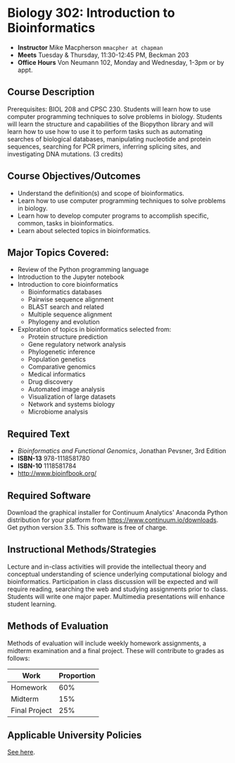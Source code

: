 # Biology 302: Introduction to Bioinformatics

- **Instructor** Mike Macpherson ``mmacpher at chapman``
- **Meets** Tuesday & Thursday,  11:30-12:45 PM, Beckman 203
- **Office Hours** Von Neumann 102, Monday and Wednesday, 1-3pm or by appt.

## Course Description

Prerequisites: BIOL 208 and CPSC 230. Students will learn how to use computer programming techniques to solve problems in biology.  Students will learn the structure and capabilities of the Biopython library and will learn how to use how to use it to perform tasks such as automating searches of biological databases, manipulating nucleotide and protein sequences, searching for PCR primers, inferring splicing sites, and investigating DNA mutations. (3 credits)

## Course Objectives/Outcomes

- Understand the definition(s) and scope of bioinformatics.
- Learn how to use computer programming techniques to solve problems in biology.
- Learn how to develop computer programs to accomplish specific,
  common, tasks in bioinformatics.
- Learn about selected topics in bioinformatics.

## Major Topics Covered:

- Review of the Python programming language
- Introduction to the Jupyter notebook
- Introduction to core bioinformatics
  - Bioinformatics databases
  - Pairwise sequence alignment
  - BLAST search and related
  - Multiple sequence alignment
  - Phylogeny and evolution
- Exploration of topics in bioinformatics selected from:
  - Protein structure prediction
  - Gene regulatory network analysis
  - Phylogenetic inference
  - Population genetics
  - Comparative genomics
  - Medical informatics
  - Drug discovery
  - Automated image analysis
  - Visualization of large datasets
  - Network and systems biology
  - Microbiome analysis

## Required Text

- *Bioinformatics and Functional Genomics*, Jonathan Pevsner, 3rd Edition
- **ISBN-13** 978-1118581780
- **ISBN-10** 1118581784
- http://www.bioinfbook.org/

## Required Software

Download the graphical installer for Continuum Analytics' Anaconda
Python distribution for your platform from
https://www.continuum.io/downloads. Get python version 3.5. This
software is free of charge.

## Instructional Methods/Strategies

Lecture and in-class activities will provide the intellectual theory and conceptual understanding of science underlying computational biology and bioinformatics. Participation in class discussion will be expected and will require reading, searching the web and studying assignments prior to class. Students will write one major paper. Multimedia presentations will enhance student learning.

## Methods of Evaluation

Methods of evaluation will include weekly homework assignments, a
midterm examination and a final project. These will contribute to
grades as follows:

| Work | Proportion |
|------|------------|
|Homework| 60% |
|Midterm| 15%|
|Final Project| 25%|


## Applicable University Policies

[See here](policy.md).
